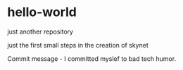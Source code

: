 # hello-world
just another repository

just the first small steps in the creation of skynet

Commit message - I committed myslef to bad tech humor.
